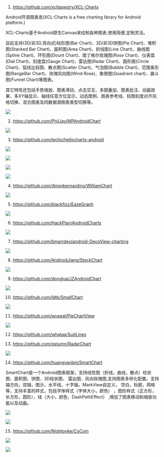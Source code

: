 1. https://github.com/xcltapestry/XCL-Charts

Android开源图表库(XCL-Charts is a free charting library for Android platform.)

XCL-Charts基于Android原生Canvas来绘制各种图表,使用简便,定制灵活。

目前支持(3D/非3D,背向式)柱形图(Bar Chart)、3D/非3D饼图(Pie Chart)、堆积图(Stacked Bar Chart)、面积图(Area Chart)、折线图(Line Chart)、曲线图(Spline Chart)、环形图(Dount Chart)、南丁格尔玫瑰图(Rose Chart)、仪表盘(Dial Chart)、刻度盘(Gauge Chart)、雷达图(Radar Chart)、圆形图(Circle Chart)、弧线比较图、散点图(Scatter Chart)、气泡图(Bubble Chart)、范围条形图(RangeBar Chart)、玫瑰风向图(Wind Rose)、象限图(Quadrant chart)、漏斗图(Funnel Chart)等图表。

其它特性还包括手势缩放、图表滑动、点击交互、多图叠加、图表批注、动画效果、多XY轴显示、轴线任意方位显示、动态图例、图表参考线、柱图刻度对齐风格切换、混合图表及同数据源图表类型切换等。



![](https://raw.githubusercontent.com/xcltapestry/XCL-Charts/master/screens/area_ln_pie_chart.png)

 

2. https://github.com/PhilJay/MPAndroidChart

 



![](https://img-blog.csdn.net/20180705115918636?watermark/2/text/aHR0cHM6Ly9ibG9nLmNzZG4ubmV0L3UwMTQxMzMxMTk=/font/5a6L5L2T/fontsize/400/fill/I0JBQkFCMA==/dissolve/70) 

 



3. https://github.com/lecho/hellocharts-android

 

![](https://img-blog.csdn.net/20180705110201428?watermark/2/text/aHR0cHM6Ly9ibG9nLmNzZG4ubmV0L3UwMTQxMzMxMTk=/font/5a6L5L2T/fontsize/400/fill/I0JBQkFCMA==/dissolve/70)



![](https://img-blog.csdn.net/20180705110223722?watermark/2/text/aHR0cHM6Ly9ibG9nLmNzZG4ubmV0L3UwMTQxMzMxMTk=/font/5a6L5L2T/fontsize/400/fill/I0JBQkFCMA==/dissolve/70)



![](https://img-blog.csdn.net/20180705110245373?watermark/2/text/aHR0cHM6Ly9ibG9nLmNzZG4ubmV0L3UwMTQxMzMxMTk=/font/5a6L5L2T/fontsize/400/fill/I0JBQkFCMA==/dissolve/70)







![](https://img-blog.csdn.net/2018070511025672?watermark/2/text/aHR0cHM6Ly9ibG9nLmNzZG4ubmV0L3UwMTQxMzMxMTk=/font/5a6L5L2T/fontsize/400/fill/I0JBQkFCMA==/dissolve/70) 

 

4. https://github.com/diogobernardino/WilliamChart

 

![](https://img-blog.csdn.net/20180705110800235?watermark/2/text/aHR0cHM6Ly9ibG9nLmNzZG4ubmV0L3UwMTQxMzMxMTk=/font/5a6L5L2T/fontsize/400/fill/I0JBQkFCMA==/dissolve/70) 

 

5. https://github.com/blackfizz/EazeGraph

 ![](https://img-blog.csdn.net/20180705115744547?watermark/2/text/aHR0cHM6Ly9ibG9nLmNzZG4ubmV0L3UwMTQxMzMxMTk=/font/5a6L5L2T/fontsize/400/fill/I0JBQkFCMA==/dissolve/70)

 

 

6. https://github.com/HackPlan/AndroidCharts

 

![](https://img-blog.csdn.net/20180705120112385?watermark/2/text/aHR0cHM6Ly9ibG9nLmNzZG4ubmV0L3UwMTQxMzMxMTk=/font/5a6L5L2T/fontsize/400/fill/I0JBQkFCMA==/dissolve/70)

 

 

 

7. https://github.com/bmarrdev/android-DecoView-charting



 ![](https://img-blog.csdn.net/20180705112051809?watermark/2/text/aHR0cHM6Ly9ibG9nLmNzZG4ubmV0L3UwMTQxMzMxMTk=/font/5a6L5L2T/fontsize/400/fill/I0JBQkFCMA==/dissolve/70)

 

8. https://github.com/AndroidJiang/StockChart

 

![](https://img-blog.csdn.net/20180705115530575?watermark/2/text/aHR0cHM6Ly9ibG9nLmNzZG4ubmV0L3UwMTQxMzMxMTk=/font/5a6L5L2T/fontsize/400/fill/I0JBQkFCMA==/dissolve/70) 

 

9. https://github.com/donglua/JZAndroidChart

 

 



![](https://github.com/donglua/JZAndroidChart/raw/master/screenshots/screenshot-minute-chart.png)



 

10. https://github.com/Idtk/SmallChart

 

 

![](https://img-blog.csdn.net/20180705115642582?watermark/2/text/aHR0cHM6Ly9ibG9nLmNzZG4ubmV0L3UwMTQxMzMxMTk=/font/5a6L5L2T/fontsize/400/fill/I0JBQkFCMA==/dissolve/70)

 

 

 

 

11. https://github.com/wuseal/PieChartView

 

![](https://img-blog.csdn.net/20180705114130305?watermark/2/text/aHR0cHM6Ly9ibG9nLmNzZG4ubmV0L3UwMTQxMzMxMTk=/font/5a6L5L2T/fontsize/400/fill/I0JBQkFCMA==/dissolve/70)

 

12. https://github.com/whataa/SuitLines

 

 



 

 

13. https://github.com/qstumn/RadarChart

 

 

![](https://img-blog.csdn.net/20180705140828594?watermark/2/text/aHR0cHM6Ly9ibG9nLmNzZG4ubmV0L3UwMTQxMzMxMTk=/font/5a6L5L2T/fontsize/400/fill/I0JBQkFCMA==/dissolve/70)

 

 

14. https://github.com/huangyanbin/SmartChart

 

 

SmartChart是一个Android图表框架，支持线性图（折线，曲线，散点）柱状图、面积图、饼图、3D柱状图、
雷达图、风向玫瑰图,支持图表多样化配置。支持轴方向，双轴，图示，水平线，十字轴，MarkView自定义，
空白，标题，网格等，支持丰富的样式，包括字体样式（字体大小，颜色）
，图形样式（正方形，长方形，圆形），线（大小，颜色，DashPathEffect）
,增加了图表移动和缩放功能以及动画。



![](https://img-blog.csdn.net/20180705141045275?watermark/2/text/aHR0cHM6Ly9ibG9nLmNzZG4ubmV0L3UwMTQxMzMxMTk=/font/5a6L5L2T/fontsize/400/fill/I0JBQkFCMA==/dissolve/70)



![](https://img-blog.csdn.net/20180705141343330?watermark/2/text/aHR0cHM6Ly9ibG9nLmNzZG4ubmV0L3UwMTQxMzMxMTk=/font/5a6L5L2T/fontsize/400/fill/I0JBQkFCMA==/dissolve/70) 

 

15. https://github.com/Nightonke/CoCoin

 



![](https://img-blog.csdn.net/20180926174327195?watermark/2/text/aHR0cHM6Ly9ibG9nLmNzZG4ubmV0L3UwMTQxMzMxMTk=/font/5a6L5L2T/fontsize/400/fill/I0JBQkFCMA==/dissolve/70)



![](https://img-blog.csdn.net/20180926174351918?watermark/2/text/aHR0cHM6Ly9ibG9nLmNzZG4ubmV0L3UwMTQxMzMxMTk=/font/5a6L5L2T/fontsize/400/fill/I0JBQkFCMA==/dissolve/70)